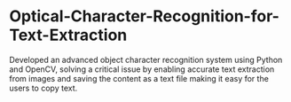 ﻿# Optical-Character-Recognition-for-Text-Extraction
Developed an advanced object character recognition system using Python and OpenCV, solving a critical issue by enabling accurate text extraction from images and 
saving the content as a text file making it easy for the users to copy text.
